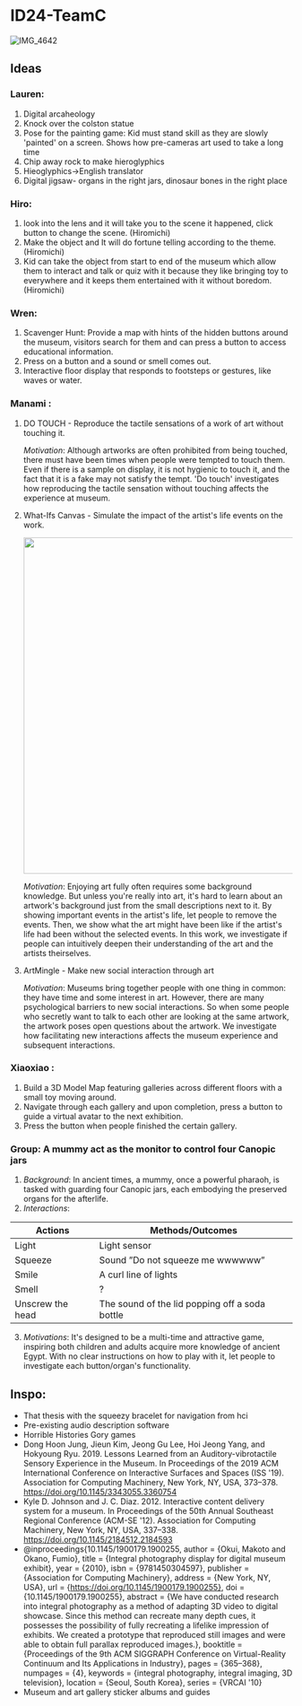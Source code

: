 # ID24-TeamC

![IMG_4642](https://github.com/UoB-Interactive-Devices/ID24-TeamC/assets/30760730/2ce48367-d204-4813-8ed9-9979d0074800)


## Ideas
### Lauren:
1. Digital arcaheology
2. Knock over the colston statue
3. Pose for the painting game: Kid must stand skill as they are slowly 'painted' on a screen. Shows how pre-cameras art used to take a long time
4. Chip away rock to make hieroglyphics
5. Hieoglyphics->English translator
6. Digital jigsaw- organs in the right jars, dinosaur bones in the right place

### Hiro:
1. look into the lens and it will take you to the scene it happened, click button to change the scene. (Hiromichi)
2. Make the object and It will do fortune telling according to the theme. (Hiromichi)
3. Kid can take the object from start to end of the museum which allow them to interact and talk or quiz with it  because they like bringing toy to everywhere and it keeps them         entertained with it without boredom. (Hiromichi)

### Wren:
1. Scavenger Hunt: Provide a map with hints of the hidden buttons around the museum, visitors search for them and can press a button to access educational information.
2. Press on a button and a sound or smell comes out.
3. Interactive floor display that responds to footsteps or gestures, like waves or water.

### Manami :
1. DO TOUCH - Reproduce the tactile sensations of a work of art without touching it. 

    _Motivation_: Although artworks are often prohibited from being touched, there must have been times when people were tempted to touch them. Even if there is a sample on display, it is not hygienic to touch it, and the fact that it is a fake may not satisfy the tempt. 'Do touch' investigates how reproducing the tactile sensation without touching affects the experience at museum.
      

2. What-Ifs Canvas - Simulate the impact of the artist's life events on the work.

   <img src="https://github.com/UoB-Interactive-Devices/ID24-TeamC/assets/30760730/ad29cc84-bc94-4682-9b2e-26855e028c77" width="600" />

    _Motivation_: Enjoying art fully often requires some background knowledge. But unless you're really into art, it's hard to learn about an artwork's background just from the small descriptions next to it. By showing important events in the artist's life, let people to remove the events. Then, we show what the art might have been like if the artist's life had been without the selected events. In this work, we investigate if people can intuitively deepen their understanding of the art and the artists theirselves.

4. ArtMingle -  Make new social interaction through art

    _Motivation_: Museums bring together people with one thing in common: they have time and some interest in art. However, there are many psychological barriers to new social interactions. So when some people who secretly want to talk to each other are looking at the same artwork, the artwork poses open questions about the artwork. We investigate how facilitating new interactions affects the museum experience and subsequent interactions.

### Xiaoxiao :
1. Build a 3D Model Map featuring galleries across different floors with a small toy moving around.
2. Navigate through each gallery and upon completion, press a button to guide a virtual avatar to the next exhibition.
3. Press the button when people finished the certain gallery.

### Group: A mummy act as the monitor to control four Canopic jars
1. _Background_: In ancient times, a mummy, once a powerful pharaoh, is tasked with guarding four Canopic jars, each embodying the preserved organs for the afterlife. 
2. _Interactions_:

| Actions  | Methods/Outcomes |
| ------------- | ------------- |
| Light  | Light sensor  |
| Squeeze| Sound ”Do not squeeze me wwwwww”  |
| Smile  | A curl line of lights   |
| Smell  | ?  |
| Unscrew the head  | The sound of the lid popping off a soda bottle  |

3. _Motivations_: It's designed to be a multi-time and attractive game, inspiring both children and adults acquire more knowledge of ancient Egypt. With no clear instructions on how to play with it, let people to investigate each button/organ's functionality.

## Inspo:
- That thesis with the squeezy bracelet for navigation from hci
- Pre-existing audio description software
- Horrible Histories Gory games
- Dong Hoon Jung, Jieun Kim, Jeong Gu Lee, Hoi Jeong Yang, and Hokyoung Ryu. 2019. Lessons Learned from an Auditory-vibrotactile Sensory Experience in the Museum. In Proceedings of the 2019 ACM International Conference on Interactive Surfaces and Spaces (ISS '19). Association for Computing Machinery, New York, NY, USA, 373–378. https://doi.org/10.1145/3343055.3360754
- Kyle D. Johnson and J. C. Diaz. 2012. Interactive content delivery system for a museum. In Proceedings of the 50th Annual Southeast Regional Conference (ACM-SE '12). Association for Computing Machinery, New York, NY, USA, 337–338. https://doi.org/10.1145/2184512.2184593
- @inproceedings{10.1145/1900179.1900255,
author = {Okui, Makoto and Okano, Fumio},
title = {Integral photography display for digital museum exhibit},
year = {2010},
isbn = {9781450304597},
publisher = {Association for Computing Machinery},
address = {New York, NY, USA},
url = {https://doi.org/10.1145/1900179.1900255},
doi = {10.1145/1900179.1900255},
abstract = {We have conducted research into integral photography as a method of adapting 3D video to digital showcase. Since this method can recreate many depth cues, it possesses the possibility of fully recreating a lifelike impression of exhibits. We created a prototype that reproduced still images and were able to obtain full parallax reproduced images.},
booktitle = {Proceedings of the 9th ACM SIGGRAPH Conference on Virtual-Reality Continuum and Its Applications in Industry},
pages = {365–368},
numpages = {4},
keywords = {integral photography, integral imaging, 3D television},
location = {Seoul, South Korea},
series = {VRCAI '10}
- Museum and art gallery sticker albums and guides
